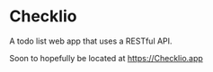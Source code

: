 # Checklio
A todo list web app that uses a RESTful API.

Soon to hopefully be located at https://Checklio.app
